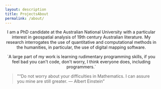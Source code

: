 ```yaml
---
layout: description
title: ProjectsAbout
permalink: /about/
---
```


<p style="text-align: center;">I am a PhD candidate at the Australian National University with a particular interest in geospatial analysis of 19th century Australian literature. My research interrogates the use of quantitative and computational methods in the humanities, in particular, the use of digital mapping software.</p>

<p style="text-align: center;">`A large part of my work is learning rudimentary programming skills, if you feel bad you can't code, don't worry, I think everyone does, including programmers.`</p>

> "“Do not worry about your difficulties in Mathematics. I can assure you mine are still greater. — Albert Einstein”